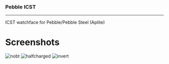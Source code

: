 ### Pebble ICST
---

ICST watchface for Pebble/Pebble Steel (Aplite)

# Screenshots

![nobt](http://git.dynadan.ru:50506/dAN0n/pebble-icst/raw/master/screenshots/nobt.png "Full charged without BT")
![halfcharged](http://git.dynadan.ru:50506/dAN0n/pebble-icst/raw/master/screenshots/halfcharged.png "Half charged with BT")
![invert](http://git.dynadan.ru:50506/dAN0n/pebble-icst/raw/master/screenshots/invert.png "Invert colors")